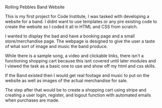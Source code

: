 Rolling Pebbles Band Website


This is my first project for Code Institute, I was tasked with developing a website for a band.
I didnt want to use templates or any pre existing code to create the website so
I coded it all in HTML and CSS from scratch.

I wanted to display the bad and have a booking page and a small store/merchandise page.
The webpage is designed to give the user a taste of what sort of image and music the band produce.

While there is a sample song, a video and clickable links, there isn't a functioning shopping cart
because this isnt covered until later modules and I viewed the task as a basic one to 
use and show off my html and css skills.

If the Band existed then I would get real footage and music to put on the website as well as
images of the actual merchandise for sale.

The step after that would be to create a shopping cart using stripe and creating a user login,
register, and logout function with automated emails when purchases are made.
